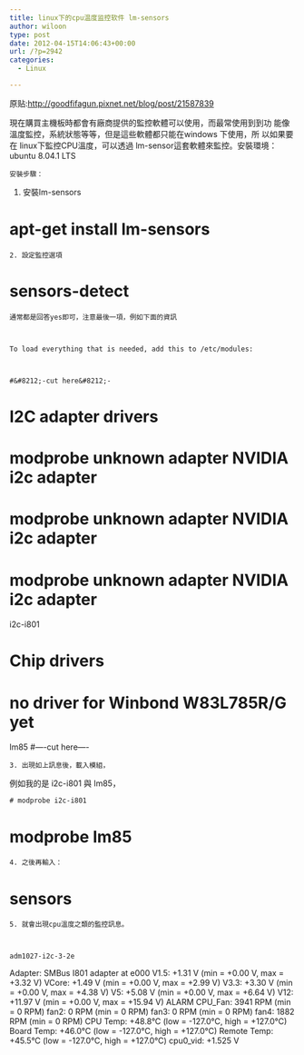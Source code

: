 ```yaml
---
title: linux下的cpu温度监控软件 lm-sensors
author: wiloon
type: post
date: 2012-04-15T14:06:43+00:00
url: /?p=2942
categories:
  - Linux

---
```

原贴:http://goodfifagun.pixnet.net/blog/post/21587839

<div id="article_content">
  現在購買主機板時都會有廠商提供的監控軟體可以使用，而最常使用到到功
 能像溫度監控，系統狀態等等，但是這些軟體都只能在windows 下使用，所
 以如果要在 linux下監控CPU溫度，可以透過 lm-sensor這套軟體來監控。安裝環境：
 ubuntu 8.04.1 LTS 
  
  
    安裝步驟：
 1. 安裝lm-sensors
 # apt-get install lm-sensors
  
  
  
    2. 設定監控選項
 # sensors-detect
  
  
  
    通常都是回答yes即可，注意最後一項，例如下面的資訊
  
  
  
    To load everything that is needed, add this to /etc/modules:
  
  
  
    #&#8212;-cut here&#8212;-
 # I2C adapter drivers
 # modprobe unknown adapter NVIDIA i2c adapter
 # modprobe unknown adapter NVIDIA i2c adapter
 # modprobe unknown adapter NVIDIA i2c adapter
 i2c-i801
 # Chip drivers
 # no driver for Winbond W83L785R/G yet
 lm85
 #&#8212;-cut here&#8212;-
  
  
  
    3. 出現如上訊息後，載入模組，
 例如我的是 i2c-i801 與 lm85，
  
  
  
    # modprobe i2c-i801
 # modprobe lm85
  
  
  
    4. 之後再輸入：
 # sensors
  
  
  
    5. 就會出現cpu溫度之類的監控訊息。
  
  
  
    adm1027-i2c-3-2e
 Adapter: SMBus I801 adapter at e000
 V1.5: +1.31 V (min = +0.00 V, max = +3.32 V)
 VCore: +1.49 V (min = +0.00 V, max = +2.99 V)
 V3.3: +3.30 V (min = +0.00 V, max = +4.38 V)
 V5: +5.08 V (min = +0.00 V, max = +6.64 V)
 V12: +11.97 V (min = +0.00 V, max = +15.94 V) ALARM
 CPU_Fan: 3941 RPM (min = 0 RPM)
 fan2: 0 RPM (min = 0 RPM)
 fan3: 0 RPM (min = 0 RPM)
 fan4: 1882 RPM (min = 0 RPM)
 CPU Temp: +48.8°C (low = -127.0°C, high = +127.0°C)
 Board Temp: +46.0°C (low = -127.0°C, high = +127.0°C)
 Remote Temp: +45.5°C (low = -127.0°C, high = +127.0°C)
 cpu0_vid: +1.525 V
  
